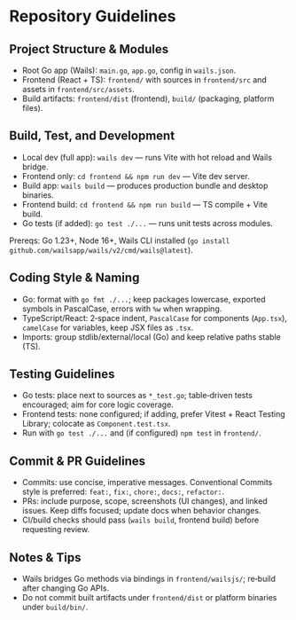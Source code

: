 # Repository Guidelines

## Project Structure & Modules
- Root Go app (Wails): `main.go`, `app.go`, config in `wails.json`.
- Frontend (React + TS): `frontend/` with sources in `frontend/src` and assets in `frontend/src/assets`.
- Build artifacts: `frontend/dist` (frontend), `build/` (packaging, platform files).

## Build, Test, and Development
- Local dev (full app): `wails dev` — runs Vite with hot reload and Wails bridge.
- Frontend only: `cd frontend && npm run dev` — Vite dev server.
- Build app: `wails build` — produces production bundle and desktop binaries.
- Frontend build: `cd frontend && npm run build` — TS compile + Vite build.
- Go tests (if added): `go test ./...` — runs unit tests across modules.

Prereqs: Go 1.23+, Node 16+, Wails CLI installed (`go install github.com/wailsapp/wails/v2/cmd/wails@latest`).

## Coding Style & Naming
- Go: format with `go fmt ./...`; keep packages lowercase, exported symbols in PascalCase, errors with `%w` when wrapping.
- TypeScript/React: 2‑space indent, `PascalCase` for components (`App.tsx`), `camelCase` for variables, keep JSX files as `.tsx`.
- Imports: group stdlib/external/local (Go) and keep relative paths stable (TS).

## Testing Guidelines
- Go tests: place next to sources as `*_test.go`; table‑driven tests encouraged; aim for core logic coverage.
- Frontend tests: none configured; if adding, prefer Vitest + React Testing Library; colocate as `Component.test.tsx`.
- Run with `go test ./...` and (if configured) `npm test` in `frontend/`.

## Commit & PR Guidelines
- Commits: use concise, imperative messages. Conventional Commits style is preferred: `feat:`, `fix:`, `chore:`, `docs:`, `refactor:`.
- PRs: include purpose, scope, screenshots (UI changes), and linked issues. Keep diffs focused; update docs when behavior changes.
- CI/build checks should pass (`wails build`, frontend build) before requesting review.

## Notes & Tips
- Wails bridges Go methods via bindings in `frontend/wailsjs/`; re‑build after changing Go APIs.
- Do not commit built artifacts under `frontend/dist` or platform binaries under `build/bin/`.
